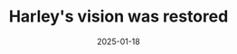 ---
title: Harley's vision was restored
promotion: AEW
show: Collision
date: 2025-01-18
tags:
  - harley
  - beast
images:
  - src: /assets/snapshots/2025.01.18.AEW.Collision.f.jpg
    alt: Harley affected by mist
  - src: /assets/snapshots/2025.01.18.AEW.Collision.g.jpg
    alt: Harley affected by mist
---